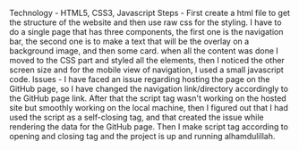 Technology - HTML5, CSS3, Javascript
Steps - First create a html file to get the structure of the website and then use raw css for the styling. I have to do a single page that has three components, the first one is the navigation bar, the second one is to make a text that will be the overlay on a background image, and then some card. when all the content was done I moved to the CSS part and styled all the elements, then I noticed the other screen size and for the mobile view of navigation, I used a small javascript code.
Issues - I have faced an issue regarding hosting the page on the GitHub page, so I have changed the navigation link/directory accordingly to the GitHub page link. After that the script tag wasn't working on the hosted site but smoothly working on the local machine, then I figured out that I had used the script as a self-closing tag, and that created the issue while rendering the data for the GitHub page. Then I make script tag according to opening and closing tag and the project is up and running alhamdulillah.
